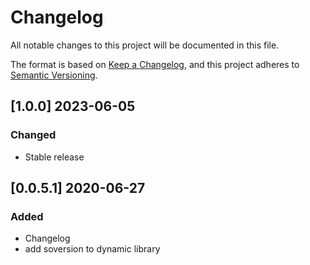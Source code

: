 # Changelog
All notable changes to this project will be documented in this file.

The format is based on [Keep a Changelog](https://keepachangelog.com/en/1.0.0/),
and this project adheres to [Semantic Versioning](https://semver.org/spec/v2.0.0.html).

## [1.0.0] 2023-06-05
### Changed
- Stable release

## [0.0.5.1] 2020-06-27
### Added
- Changelog
- add soversion to dynamic library